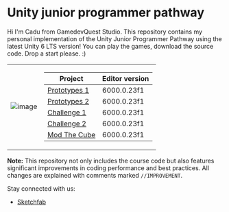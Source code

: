 # Unity junior programmer pathway

Hi I'm Cadu from GamedevQuest Studio.
This repository contains my personal implementation of the Unity Junior Programmer Pathway using the latest Unity 6 LTS version!
You can play the games, download the source code. Drop a start please. :) 

<table>
<tr><td>

![image](https://user-images.githubusercontent.com/29371222/183268015-de750773-6639-402f-a094-365b41ab5472.png)

</td><td>

| Project 	| Editor version 	|
|---	|---	|
| [Prototypes 1](https://play.unity.com/en/games/c7620e27-1022-41fa-b95f-00a2142f3b64/prototype-1)	| 6000.0.23f1	|
| [Prototypes 2](https://play.unity.com/en/games/1d4b7ec0-4c42-44ff-8a2d-415eef4dd794/junior-programmer-prototype-2)	| 6000.0.23f1	|
| [Challenge 1](https://play.unity.com/en/games/abf99249-c2e5-4dca-afef-794ba424610f/junior-programmer-challenge-1)	| 6000.0.23f1	|
| [Challenge 2](https://play.unity.com/en/games/bd6a22a5-caf7-4c62-86ec-63374ca954d4/junior-programmer-challenge-2)	| 6000.0.23f1	|
| [Mod The Cube](https://play.unity.com/en/games/2b28a683-2a05-4c17-b1bc-cd44fb0a258d/mod-the-cube)	| 6000.0.23f1	|




<!-- | Prototypes 3-5 	| 2022.3.42f1 	|

| Challenges 2-5	| 2022.3.42f1 	|
| Counting Prototype	| 2022.3.42f1	|
| Error Project	| 2022.3.42f1	|
| Lab Project 	| 2022.3.42f1 	|
| Bonus Features 1-2 	| 2022.3.42f1	|
| Bonus Features 3-5 	| 2022.3.42f1 	|
| Resource Management Simulation 	| 2022.3.42f1	|
| Data Persistence Project 	| 2022.3.42f1	| -->

</td></tr> </table>

**Note:** This repository not only includes the course code but also features significant improvements in coding performance and best practices. All changes are explained with comments marked `//IMPROVEMENT`.

Stay connected with us:
- [Sketchfab](https://sketchfab.com/gamedevquest)
